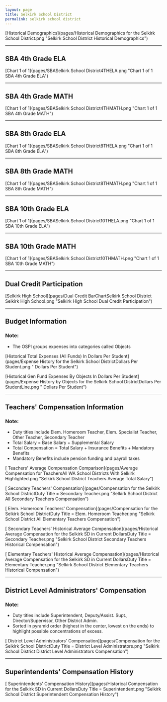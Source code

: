 ```yaml
---
layout: page
title: Selkirk School District
permalink: selkirk school district
---
```



[Historical Demographics](pages/Historical Demographics for the Selkirk School District.png "Selkirk School District Historical Demographics")

___

## SBA 4th Grade ELA

[Chart 1 of 1](pages/SBASelkirk School District4THELA.png "Chart 1 of 1 SBA 4th Grade ELA")


___

## SBA 4th Grade MATH

[Chart 1 of 1](pages/SBASelkirk School District4THMATH.png "Chart 1 of 1 SBA 4th Grade MATH")


___

## SBA 8th Grade ELA

[Chart 1 of 1](pages/SBASelkirk School District8THELA.png "Chart 1 of 1 SBA 8th Grade ELA")


___

## SBA 8th Grade MATH

[Chart 1 of 1](pages/SBASelkirk School District8THMATH.png "Chart 1 of 1 SBA 8th Grade MATH")


___

## SBA 10th Grade ELA

[Chart 1 of 1](pages/SBASelkirk School District10THELA.png "Chart 1 of 1 SBA 10th Grade ELA")


___

## SBA 10th Grade MATH

[Chart 1 of 1](pages/SBASelkirk School District10THMATH.png "Chart 1 of 1 SBA 10th Grade MATH")


___

## Dual Credit Participation

[Selkirk High School](pages/Dual Credit BarChartSelkirk School District Selkirk High School.png "Selkirk High School Dual Credit Participation")


___

## Budget Information
### Note:
- The OSPI groups expenses into categories called Objects

[Historical Total Expenses (All Funds) In Dollars Per Student](pages/Expense History for the Selkirk School DistrictDollars Per Student.png " Dollars Per Student")

[Historical Gen Fund Expenses By Objects In Dollars Per Student](pages/Expense History by Objects for the Selkirk School DistrictDollars Per StudentLine.png " Dollars Per Student")


___

## Teachers' Compensation Information
### Note:
- Duty titles include Elem. Homeroom Teacher, Elem. Specialist Teacher, Other Teacher, Secondary Teacher
- Total Salary = Base Salary + Supplemental Salary
- Total Compensation = Total Salary + Insurance Benefits + Mandatory Benefits
- Mandatory Benefits include pension funding and payroll taxes

[ Teachers' Average Compensation Comparison](pages/Average Compensation for TeachersAll WA School Districts With Selkirk Highlighted.png "Selkirk School District Teachers Average Total Salary")

[ Secondary Teachers' Compensation](pages/Compensation for the Selkirk School DistrictDuty Title = Secondary Teacher.png "Selkirk School District All Secondary Teachers Compensation")

[ Elem. Homeroom Teachers' Compensation](pages/Compensation for the Selkirk School DistrictDuty Title = Elem. Homeroom Teacher.png "Selkirk School District All Elementary Teachers Compensation")

[ Secondary Teachers' Historical Average Compensation](pages/Historical Average Compensation for the Selkirk SD in Current DollarsDuty Title = Secondary Teacher.png "Selkirk School District Secondary Teachers Historical Compensation")

[ Elementary Teachers' Historical Average Compensation](pages/Historical Average Compensation for the Selkirk SD in Current DollarsDuty Title = Elementary Teacher.png "Selkirk School District Elementary Teachers Historical Compensation")


___

## District Level Administrators' Compensation

### Note:
- Duty titles include Superintendent, Deputy/Assist. Supt., Director/Supervisor, Other District Admin.
- Sorted in pyramid order (highest in the center, lowest on the ends) to highlight possible concentrations of excess.

[ District Level Administrators' Compensation](pages/Compensation for the Selkirk School DistrictDuty Title = District Level Administrators.png "Selkirk School District District Level Administrators Compensation")


___

## Superintendents' Compensation History

[ Superintendents' Compensation History](pages/Historical Compensation for the Selkirk SD in Current DollarsDuty Title = Superintendent.png "Selkirk School District Superintendent Compensation History")


